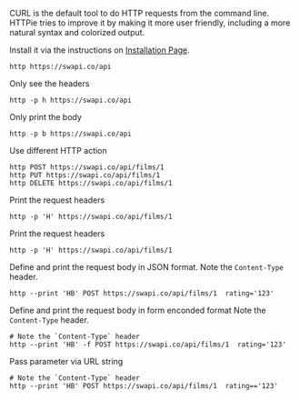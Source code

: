 
CURL is the default tool to do HTTP requests from the command line.
HTTPie tries to improve it by making it more user friendly, including a
more natural syntax and colorized output.

Install it via the instructions on [Installation Page](https://github.com/jakubroztocil/httpie#2installation).

```
http https://swapi.co/api
```

Only see the headers

```
http -p h https://swapi.co/api
```


Only print the body

```
http -p b https://swapi.co/api
```

Use different HTTP action

```
http POST https://swapi.co/api/films/1
http PUT https://swapi.co/api/films/1
http DELETE https://swapi.co/api/films/1
```

Print the request headers

```
http -p 'H' https://swapi.co/api/films/1
```

Print the request headers

```
http -p 'H' https://swapi.co/api/films/1
```

Define and print the request body in JSON format.
Note the `Content-Type` header.

```
http --print 'HB' POST https://swapi.co/api/films/1  rating='123'
```

Define and print the request body in form enconded format
Note the `Content-Type` header.

```
# Note the `Content-Type` header
http --print 'HB' -f POST https://swapi.co/api/films/1  rating='123'
```

Pass parameter via URL string

```
# Note the `Content-Type` header
http --print 'HB' POST https://swapi.co/api/films/1  rating=='123'
```
